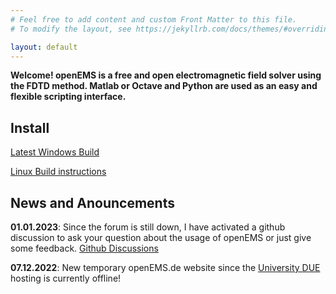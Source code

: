 ```yaml
---
# Feel free to add content and custom Front Matter to this file.
# To modify the layout, see https://jekyllrb.com/docs/themes/#overriding-theme-defaults

layout: default
---
```


**Welcome! openEMS is a free and open electromagnetic field solver using the FDTD method.
Matlab or Octave and Python are used as an easy and flexible scripting interface.**

## Install

[Latest Windows Build](https://github.com/thliebig/openEMS-Project/releases)

[Linux Build instructions](https://docs.openems.de/install.html#linux)

## News and Anouncements

**01.01.2023**: Since the forum is still down, I have activated a github discussion to ask your question about the usage
of openEMS or just give some feedback. [Github Discussions](https://github.com/thliebig/openEMS-Project/discussions)

**07.12.2022**: New temporary openEMS.de website since the [University DUE](https://uni-due.org/en) hosting is currently offline!

